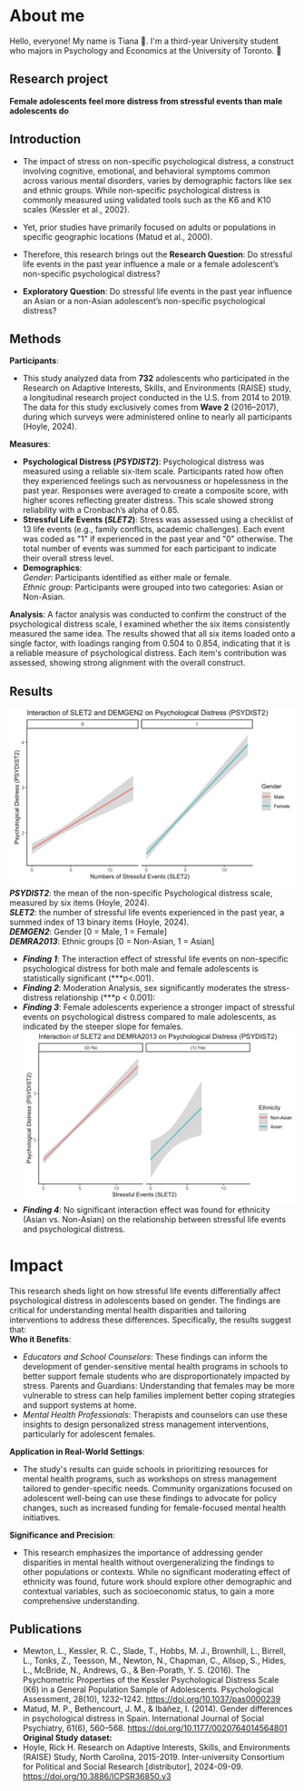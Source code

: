 # About me 
Hello, everyone! My name is Tiana 🌷. I'm a third-year University student who majors in Psychology and Economics at the University of Toronto. 🦫

## Research project
**Female adolescents feel more distress from stressful events than male adolescents do**
## Introduction 
- The impact of stress on non-specific psychological distress, a construct involving cognitive, emotional, and behavioral symptoms common across various mental disorders, varies by demographic factors like sex and ethnic groups. While non-specific psychological distress is commonly measured using validated tools such as the K6 and K10 scales (Kessler et al., 2002).
- Yet, prior studies have primarily focused on adults or populations in specific geographic locations (Matud et al., 2000).
  
- Therefore, this research brings out the **Research Question**: Do stressful life events in the past year influence a male or a female adolescent’s non-specific psychological distress?
- **Exploratory Question**: Do stressful life events in the past year influence an Asian or a non-Asian adolescent’s non-specific psychological distress?

## Methods
**Participants**: 
- This study analyzed data from **732** adolescents who participated in the Research on Adaptive Interests, Skills, and Environments (RAISE) study, a longitudinal research project conducted in the U.S. from 2014 to 2019. The data for this study exclusively comes from **Wave 2** (2016–2017), during which surveys were administered online to nearly all participants (Hoyle, 2024).

**Measures**:  
- **Psychological Distress (_PSYDIST2_)**: Psychological distress was measured using a reliable six-item scale. Participants rated how often they experienced feelings such as nervousness or hopelessness in the past year. Responses were averaged to create a composite score, with higher scores reflecting greater distress. This scale showed strong reliability with a Cronbach’s alpha of 0.85.  
- **Stressful Life Events (_SLET2_)**: Stress was assessed using a checklist of 13 life events (e.g., family conflicts, academic challenges). Each event was coded as "1" if experienced in the past year and "0" otherwise. The total number of events was summed for each participant to indicate their overall stress level.  
- **Demographics**:  
_Gender_: Participants identified as either male or female.  
_Ethnic group_: Participants were grouped into two categories: Asian or Non-Asian.

**Analysis**:
A factor analysis was conducted to confirm the construct of the psychological distress scale, I examined whether the six items consistently measured the same idea. The results showed that all six items loaded onto a single factor, with loadings ranging from 0.504 to 0.854, indicating that it is a reliable measure of psychological distress. Each item's contribution was assessed, showing strong alignment with the overall construct.


## Results  
![gender](/assets/img/male:female.png)  
**_PSYDIST2_**: the mean of the non-specific Psychological distress scale, measured by six items (Hoyle, 2024).  
**_SLET2_**: the number of stressful life events experienced in the past year, a summed index of 13 binary items (Hoyle, 2024).  
**_DEMGEN2_**: Gender [0 = Male, 1 = Female]    
**_DEMRA2013_**: Ethnic groups [0 = Non-Asian, 1 = Asian]

- **_Finding 1_**: The interaction effect of stressful life events on non-specific psychological distress for both male and female adolescents is statistically significant (***p<.001).
- **_Finding 2_**: Moderation Analysis, sex significantly moderates the stress-distress relationship (***p < 0.001):
- **_Finding 3_**: Female adolescents experience a stronger impact of stressful events on psychological distress compared to male adolescents, as indicated by the steeper slope for females.  
![ethnicity](/assets/img/ethnicgroup.png)  
- **_Finding 4_**: No significant interaction effect was found for ethnicity (Asian vs. Non-Asian) on the relationship between stressful life events and psychological distress.

# Impact
This research sheds light on how stressful life events differentially affect psychological distress in adolescents based on gender. The findings are critical for understanding mental health disparities and tailoring interventions to address these differences. Specifically, the results suggest that:  
**Who it Benefits**:  
- _Educators and School Counselors_: These findings can inform the development of gender-sensitive mental health programs in schools to better support female students who are disproportionately impacted by stress.
Parents and Guardians: Understanding that females may be more vulnerable to stress can help families implement better coping strategies and support systems at home.  
- _Mental Health Professionals_: Therapists and counselors can use these insights to design personalized stress management interventions, particularly for adolescent females.  

**Application in Real-World Settings**:  
- The study's results can guide schools in prioritizing resources for mental health programs, such as workshops on stress management tailored to gender-specific needs.
Community organizations focused on adolescent well-being can use these findings to advocate for policy changes, such as increased funding for female-focused mental health initiatives.
 
**Significance and Precision**:  
- This research emphasizes the importance of addressing gender disparities in mental health without overgeneralizing the findings to other populations or contexts. While no significant moderating effect of ethnicity was found, future work should explore other demographic and contextual variables, such as socioeconomic status, to gain a more comprehensive understanding.



## Publications
- Mewton, L., Kessler, R. C., Slade, T., Hobbs, M. J., Brownhill, L., Birrell, L., Tonks, Z., Teesson, M., Newton, N., Chapman, C., Allsop, S., Hides, L., McBride, N., Andrews, G., & Ben-Porath, Y. S. (2016). The Psychometric Properties of the Kessler Psychological Distress Scale (K6) in a General Population Sample of Adolescents. Psychological Assessment, 28(10), 1232–1242. https://doi.org/10.1037/pas0000239  
- Matud, M. P., Bethencourt, J. M., & Ibáñez, I. (2014). Gender differences in psychological distress in Spain. International Journal of Social Psychiatry, 61(6), 560–568. https://doi.org/10.1177/0020764014564801  
**Original Study dataset:**  
- Hoyle, Rick H. Research on Adaptive Interests, Skills, and Environments (RAISE) Study, North Carolina, 2015-2019. Inter-university Consortium for Political and Social Research [distributor], 2024-09-09. https://doi.org/10.3886/ICPSR36850.v3  
